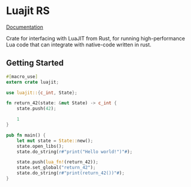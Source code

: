 # Luajit RS 

[Documentation](https://dreae.gitlab.io/luajit-rs/luajit)

Crate for interfacing with LuaJIT from Rust, for running high-performance Lua code that
can integrate with native-code written in rust.

## Getting Started

```rust
#[macro_use]
extern crate luajit;

use luajit::{c_int, State};

fn return_42(state: &mut State) -> c_int {
    state.push(42);

    1
}

pub fn main() {
    let mut state = State::new();
    state.open_libs();
    state.do_string(r#"print("Hello world!")"#);

    state.push(lua_fn!(return_42));
    state.set_global("return_42");
    state.do_string(r#"print(return_42())"#);
}
```